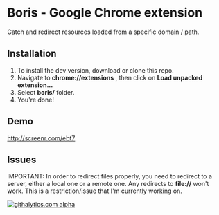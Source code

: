 Boris - Google Chrome extension
===============================

Catch and redirect resources loaded from a specific domain / path.

Installation
---------------------
1. To install the dev version, download or clone this repo.
2. Navigate to **chrome://extensions** , then click on **Load unpacked extension...**
3. Select **boris/** folder.
4. You're done!

Demo
---------------------
http://screenr.com/ebt7

Issues
---------------------
IMPORTANT: In order to redirect files properly, you need to redirect to a server, either a local one or a remote one. Any redirects to **file://** won't work. This is a restriction/issue that I'm currently working on.

[![githalytics.com alpha](https://cruel-carlota.pagodabox.com/53371b8038403906d6d9e528178991f4 "githalytics.com")](http://githalytics.com/kbouchard/boris)



